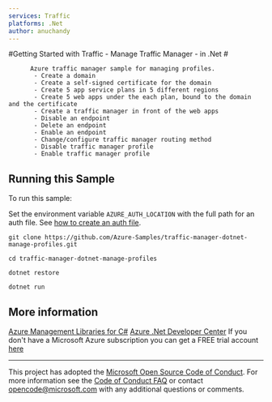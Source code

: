 ```yaml
---
services: Traffic
platforms: .Net
author: anuchandy
---
```


#Getting Started with Traffic - Manage Traffic Manager - in .Net #

          Azure traffic manager sample for managing profiles.
           - Create a domain
           - Create a self-signed certificate for the domain
           - Create 5 app service plans in 5 different regions
           - Create 5 web apps under the each plan, bound to the domain and the certificate
           - Create a traffic manager in front of the web apps
           - Disable an endpoint
           - Delete an endpoint
           - Enable an endpoint
           - Change/configure traffic manager routing method
           - Disable traffic manager profile
           - Enable traffic manager profile


## Running this Sample ##

To run this sample:

Set the environment variable `AZURE_AUTH_LOCATION` with the full path for an auth file. See [how to create an auth file](https://github.com/Azure/azure-sdk-for-net/blob/Fluent/AUTH.md).

    git clone https://github.com/Azure-Samples/traffic-manager-dotnet-manage-profiles.git

    cd traffic-manager-dotnet-manage-profiles

    dotnet restore

    dotnet run

## More information ##

[Azure Management Libraries for C#](https://github.com/Azure/azure-sdk-for-net/tree/Fluent)
[Azure .Net Developer Center](https://azure.microsoft.com/en-us/develop/net/)
If you don't have a Microsoft Azure subscription you can get a FREE trial account [here](http://go.microsoft.com/fwlink/?LinkId=330212)

---

This project has adopted the [Microsoft Open Source Code of Conduct](https://opensource.microsoft.com/codeofconduct/). For more information see the [Code of Conduct FAQ](https://opensource.microsoft.com/codeofconduct/faq/) or contact [opencode@microsoft.com](mailto:opencode@microsoft.com) with any additional questions or comments.
